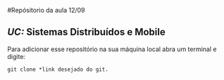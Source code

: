 #Repósitorio da aula 12/09

## _UC:_ Sistemas Distribuídos e Mobile

Para adicionar esse repositório na sua máquina local abra um terminal e digite:

`git clone *link desejado do git.`